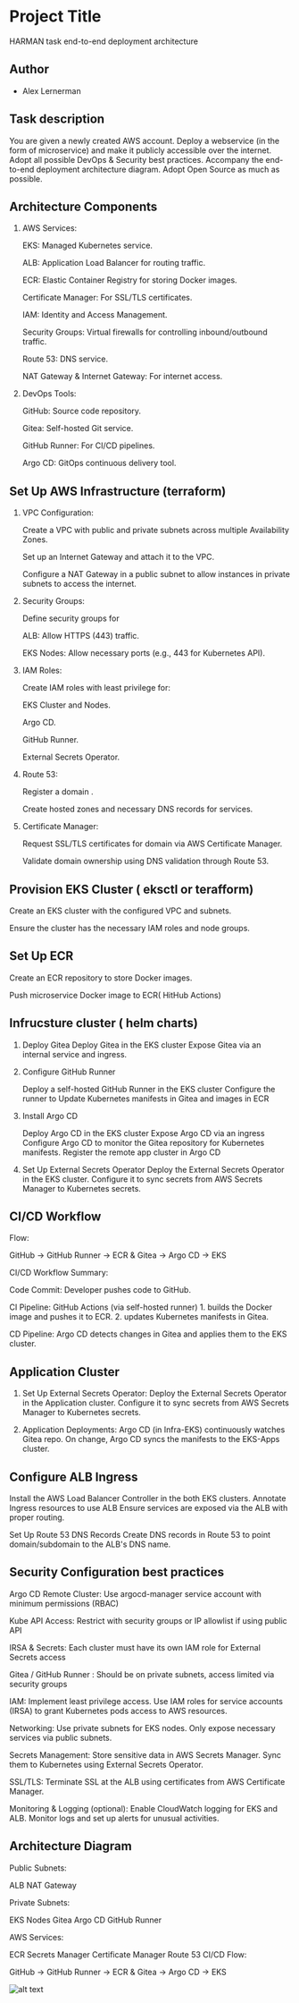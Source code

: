 
# Project Title

HARMAN task end-to-end deployment architecture 


## Author

- Alex Lernerman

## Task description

You are given a newly created AWS account. Deploy a webservice (in the form of microservice) and make it publicly accessible over the internet. Adopt all possible DevOps & Security best practices. Accompany the end-to-end deployment architecture diagram. Adopt Open Source as much as possible.


## Architecture Components

1. AWS Services:

   EKS: Managed Kubernetes service.

   ALB: Application Load Balancer for routing traffic.

   ECR: Elastic Container Registry for storing Docker images.

   Certificate Manager: For SSL/TLS certificates.

   IAM: Identity and Access Management.

   Security Groups: Virtual firewalls for controlling inbound/outbound traffic.

   Route 53: DNS service.

   NAT Gateway & Internet Gateway: For internet access.

2. DevOps Tools:

   GitHub: Source code repository.

   Gitea: Self-hosted Git service.

   GitHub Runner: For CI/CD pipelines.

   Argo CD: GitOps continuous delivery tool.

## Set Up AWS Infrastructure (terraform)

1. VPC Configuration:

   Create a VPC with public and private subnets across multiple Availability Zones.

   Set up an Internet Gateway and attach it to the VPC.

   Configure a NAT Gateway in a public subnet to allow instances in private subnets to access the internet.

2. Security Groups:

   Define security groups for

   ALB: Allow HTTPS (443) traffic.

   EKS Nodes: Allow necessary ports (e.g., 443 for Kubernetes API).

3. IAM Roles:

   Create IAM roles with least privilege for:

   EKS Cluster and Nodes.

   Argo CD.

   GitHub Runner.

   External Secrets Operator.

4. Route 53:

   Register a domain .

   Create hosted zones and necessary DNS records for services.

5. Certificate Manager:

   Request SSL/TLS certificates for  domain via AWS Certificate Manager.

   Validate domain ownership using DNS validation through Route 53.
   
## Provision EKS Cluster ( eksctl or terafform)

   Create an EKS cluster with the configured VPC and subnets.

   Ensure the cluster has the necessary IAM roles and node groups.
   
## Set Up ECR
   Create an ECR repository to store  Docker images.

   Push microservice Docker image to ECR( HitHub Actions)
   
##  Infrucsture  cluster ( helm charts)

1. Deploy Gitea
   Deploy Gitea in the EKS cluster
   Expose Gitea via an internal service and ingress.


2. Configure GitHub Runner
   
   Deploy a self-hosted GitHub Runner in the EKS cluster
   Configure the runner to Update Kubernetes manifests in Gitea and images in ECR


4. Install Argo CD
   
   Deploy Argo CD in the EKS cluster
   Expose Argo CD via an ingress 
   Configure Argo CD to monitor the Gitea repository for Kubernetes manifests. 
   Register the remote app cluster in Argo CD

6. Set Up External Secrets Operator
   Deploy the External Secrets Operator in the EKS cluster.
   Configure it to sync secrets from AWS Secrets Manager to Kubernetes secrets.

## CI/CD Workflow

Flow:

   GitHub → GitHub Runner → ECR & Gitea → Argo CD → EKS

CI/CD Workflow Summary:

   Code Commit: Developer pushes code to GitHub.

   CI Pipeline: GitHub Actions (via self-hosted runner)
      1.  builds the Docker image and pushes it to ECR.
      2.  updates Kubernetes manifests in Gitea.

CD Pipeline: Argo CD detects changes in Gitea and applies them to the EKS cluster.


## Application Cluster

1. Set Up External Secrets Operator:
   Deploy the External Secrets Operator in the Application cluster.
   Configure it to sync secrets from AWS Secrets Manager to Kubernetes secrets.

2. Application Deployments:
   Argo CD (in Infra-EKS) continuously watches Gitea repo.
   On change, Argo CD syncs the manifests to the EKS-Apps cluster.

## Configure ALB Ingress

 Install the AWS Load Balancer Controller in the both EKS clusters.
 Annotate  Ingress resources to use ALB
 Ensure  services are exposed via the ALB with proper routing.

Set Up Route 53 DNS Records
   Create DNS records in Route 53 to point domain/subdomain to the ALB's DNS name.


##  Security Configuration best practices


Argo CD Remote Cluster:	Use argocd-manager service account with minimum permissions (RBAC)

Kube API Access:	Restrict with security groups or IP allowlist if using public API

IRSA & Secrets:	Each cluster must have its own IAM role for External Secrets access

Gitea / GitHub Runner :	Should be on private subnets, access limited via security groups

IAM: Implement least privilege access. Use IAM roles for service accounts (IRSA) to grant Kubernetes pods access to AWS resources.

Networking: Use private subnets for EKS nodes. Only expose necessary services via public subnets.

Secrets Management: Store sensitive data in AWS Secrets Manager. Sync them to Kubernetes using External Secrets Operator.

SSL/TLS: Terminate SSL at the ALB using certificates from AWS Certificate Manager.

Monitoring & Logging (optional): Enable CloudWatch logging for EKS and ALB. Monitor logs and set up alerts for unusual activities.

## Architecture Diagram


Public Subnets:

   ALB
   NAT Gateway
   
Private Subnets:

   EKS Nodes
   Gitea
   Argo CD
   GitHub Runner
   
AWS Services:

   ECR
   Secrets Manager
   Certificate Manager
   Route 53
   CI/CD Flow:

GitHub → GitHub Runner → ECR & Gitea → Argo CD → EKS

![alt text](2025-05-31_12-07-00-1-1.gif)

